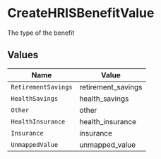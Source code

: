 # CreateHRISBenefitValue

The type of the benefit


## Values

| Name                | Value               |
| ------------------- | ------------------- |
| `RetirementSavings` | retirement_savings  |
| `HealthSavings`     | health_savings      |
| `Other`             | other               |
| `HealthInsurance`   | health_insurance    |
| `Insurance`         | insurance           |
| `UnmappedValue`     | unmapped_value      |